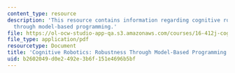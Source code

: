 ```yaml
---
content_type: resource
description: 'This resource contains information regarding cognitive robotics: Robustness
  through model-based programming.'
file: https://ol-ocw-studio-app-qa.s3.amazonaws.com/courses/16-412j-cognitive-robotics-spring-2016/b2602049d0e2492e3b6f151e4696b5bf_MIT16_412JS16_L1.pdf
file_type: application/pdf
resourcetype: Document
title: 'Cognitive Robotics: Robustness Through Model-Based Programming'
uid: b2602049-d0e2-492e-3b6f-151e4696b5bf
---
```

